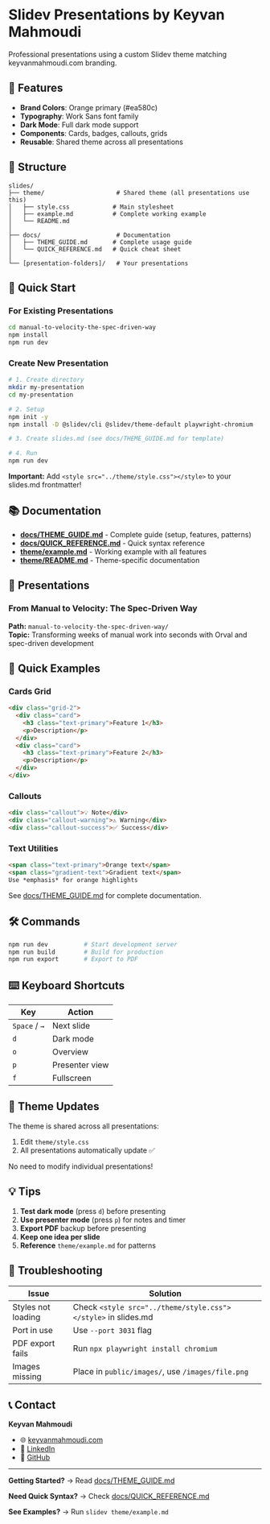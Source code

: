# Slidev Presentations by Keyvan Mahmoudi

Professional presentations using a custom Slidev theme matching keyvanmahmoudi.com branding.

## 🎨 Features

- **Brand Colors**: Orange primary (#ea580c)
- **Typography**: Work Sans font family
- **Dark Mode**: Full dark mode support
- **Components**: Cards, badges, callouts, grids
- **Reusable**: Shared theme across all presentations

## 📁 Structure

```
slides/
├── theme/                    # Shared theme (all presentations use this)
│   ├── style.css            # Main stylesheet
│   ├── example.md           # Complete working example
│   └── README.md
│
├── docs/                     # Documentation
│   ├── THEME_GUIDE.md       # Complete usage guide
│   └── QUICK_REFERENCE.md   # Quick cheat sheet
│
└── [presentation-folders]/   # Your presentations
```

## 🚀 Quick Start

### For Existing Presentations

```bash
cd manual-to-velocity-the-spec-driven-way
npm install
npm run dev
```

### Create New Presentation

```bash
# 1. Create directory
mkdir my-presentation
cd my-presentation

# 2. Setup
npm init -y
npm install -D @slidev/cli @slidev/theme-default playwright-chromium

# 3. Create slides.md (see docs/THEME_GUIDE.md for template)

# 4. Run
npm run dev
```

**Important:** Add `<style src="../theme/style.css"></style>` to your slides.md frontmatter!

## 📚 Documentation

- **[docs/THEME_GUIDE.md](./docs/THEME_GUIDE.md)** - Complete guide (setup, features, patterns)
- **[docs/QUICK_REFERENCE.md](./docs/QUICK_REFERENCE.md)** - Quick syntax reference
- **[theme/example.md](./theme/example.md)** - Working example with all features
- **[theme/README.md](./theme/README.md)** - Theme-specific documentation

## 🎯 Presentations

### From Manual to Velocity: The Spec-Driven Way
**Path:** `manual-to-velocity-the-spec-driven-way/`  
**Topic:** Transforming weeks of manual work into seconds with Orval and spec-driven development

## 🎨 Quick Examples

### Cards Grid
```markdown
<div class="grid-2">
  <div class="card">
    <h3 class="text-primary">Feature 1</h3>
    <p>Description</p>
  </div>
  <div class="card">
    <h3 class="text-primary">Feature 2</h3>
    <p>Description</p>
  </div>
</div>
```

### Callouts
```markdown
<div class="callout">💡 Note</div>
<div class="callout-warning">⚠️ Warning</div>
<div class="callout-success">✅ Success</div>
```

### Text Utilities
```markdown
<span class="text-primary">Orange text</span>
<span class="gradient-text">Gradient text</span>
Use *emphasis* for orange highlights
```

See [docs/THEME_GUIDE.md](./docs/THEME_GUIDE.md) for complete documentation.

## 🛠️ Commands

```bash
npm run dev          # Start development server
npm run build        # Build for production
npm run export       # Export to PDF
```

## ⌨️ Keyboard Shortcuts

| Key | Action |
|-----|--------|
| `Space` / `→` | Next slide |
| `d` | Dark mode |
| `o` | Overview |
| `p` | Presenter view |
| `f` | Fullscreen |

## 🔄 Theme Updates

The theme is shared across all presentations:

1. Edit `theme/style.css`
2. All presentations automatically update ✅

No need to modify individual presentations!

## 💡 Tips

1. **Test dark mode** (press `d`) before presenting
2. **Use presenter mode** (press `p`) for notes and timer
3. **Export PDF** backup before presenting
4. **Keep one idea per slide**
5. **Reference** `theme/example.md` for patterns

## 🐛 Troubleshooting

| Issue | Solution |
|-------|----------|
| Styles not loading | Check `<style src="../theme/style.css"></style>` in slides.md |
| Port in use | Use `--port 3031` flag |
| PDF export fails | Run `npx playwright install chromium` |
| Images missing | Place in `public/images/`, use `/images/file.png` |

## 📞 Contact

**Keyvan Mahmoudi**
- 🌐 [keyvanmahmoudi.com](https://keyvanmahmoudi.com)
- 💼 [LinkedIn](https://www.linkedin.com/in/keyvanmahmoudi)
- 🐙 [GitHub](https://github.com/keyvanmahmoudi)

---

**Getting Started?** → Read [docs/THEME_GUIDE.md](./docs/THEME_GUIDE.md)

**Need Quick Syntax?** → Check [docs/QUICK_REFERENCE.md](./docs/QUICK_REFERENCE.md)

**See Examples?** → Run `slidev theme/example.md`
